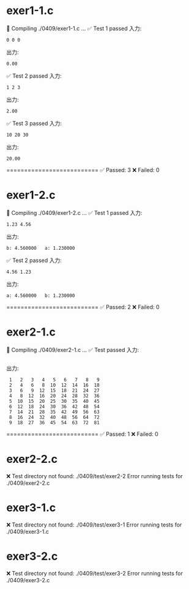 # exer1-1.c
🔧 Compiling ./0409/exer1-1.c ...
  ✅ Test 1 passed
 入力:
```
0 0 0
```
 出力:
```
0.00
```
  ✅ Test 2 passed
 入力:
```
1 2 3
```
 出力:
```
2.00
```
  ✅ Test 3 passed
 入力:
```
10 20 30
```
 出力:
```
20.00
```
==========================
✅ Passed: 3
❌ Failed: 0

# exer1-2.c
🔧 Compiling ./0409/exer1-2.c ...
  ✅ Test 1 passed
 入力:
```
1.23 4.56
```
 出力:
```
b: 4.560000   a: 1.230000
```
  ✅ Test 2 passed
 入力:
```
4.56 1.23
```
 出力:
```
a: 4.560000   b: 1.230000
```
==========================
✅ Passed: 2
❌ Failed: 0

# exer2-1.c
🔧 Compiling ./0409/exer2-1.c ...
  ✅ Test  passed
 入力:
```

```
 出力:
```
 1   2   3   4   5   6   7   8   9  
 2   4   6   8  10  12  14  16  18  
 3   6   9  12  15  18  21  24  27  
 4   8  12  16  20  24  28  32  36  
 5  10  15  20  25  30  35  40  45  
 6  12  18  24  30  36  42  48  54  
 7  14  21  28  35  42  49  56  63  
 8  16  24  32  40  48  56  64  72  
 9  18  27  36  45  54  63  72  81  
```
==========================
✅ Passed: 1
❌ Failed: 0

# exer2-2.c
❌ Test directory not found: ./0409/test/exer2-2
Error running tests for ./0409/exer2-2.c

# exer3-1.c
❌ Test directory not found: ./0409/test/exer3-1
Error running tests for ./0409/exer3-1.c

# exer3-2.c
❌ Test directory not found: ./0409/test/exer3-2
Error running tests for ./0409/exer3-2.c


